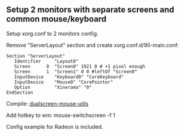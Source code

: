 ## Setup 2 monitors with separate screens and common mouse/keyboard

Setup xorg.conf to 2 monitors config.

Remove "ServerLayout" section and create xorg.conf.d/90-main.conf: 

```
Section "ServerLayout"
   Identifier     "Layout0"
   Screen      0  "Screen0" 1921 0 # +1 pixel enough
   Screen      1  "Screen1" 0 0 #leftOf "Screen0"
   InputDevice    "Keyboard0" "CoreKeyboard"
   InputDevice    "Mouse0" "CorePointer"
   Option         "Xinerama" "0"
EndSection
```
Compile: [dualscreen-mouse-utils](http://dsp.mcbf.net/releases/dualscreen-mouse-utils-0.5.tar.gz)

Add hotkey to wm: mouse-switchscreen -f 1 

Config example for Radeon is included.
